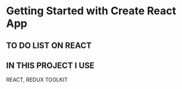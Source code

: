 # Getting Started with Create React App

## TO DO LIST ON REACT

## IN THIS PROJECT I USE

REACT, REDUX TOOLKIT


